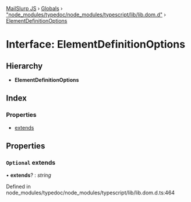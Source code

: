 [MailSlurp JS](../README.md) › [Globals](../globals.md) › ["node_modules/typedoc/node_modules/typescript/lib/lib.dom.d"](../modules/_node_modules_typedoc_node_modules_typescript_lib_lib_dom_d_.md) › [ElementDefinitionOptions](_node_modules_typedoc_node_modules_typescript_lib_lib_dom_d_.elementdefinitionoptions.md)

# Interface: ElementDefinitionOptions

## Hierarchy

* **ElementDefinitionOptions**

## Index

### Properties

* [extends](_node_modules_typedoc_node_modules_typescript_lib_lib_dom_d_.elementdefinitionoptions.md#optional-extends)

## Properties

### `Optional` extends

• **extends**? : *string*

Defined in node_modules/typedoc/node_modules/typescript/lib/lib.dom.d.ts:464
